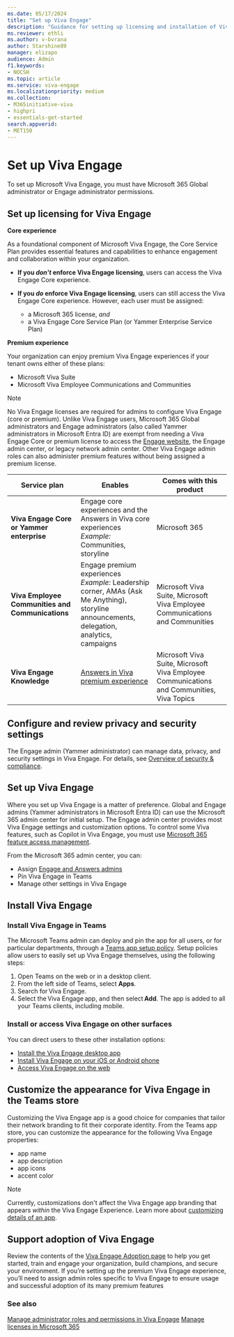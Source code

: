 ```yaml
---
ms.date: 05/17/2024
title: "Set up Viva Engage"
description: "Guidance for setting up licensing and installation of Viva Engage for an organization."
ms.reviewer: ethli
ms.author: v-bvrana
author: Starshine89
manager: elizapo
audience: Admin
f1.keywords:
- NOCSH
ms.topic: article
ms.service: viva-engage
ms.localizationpriority: medium
ms.collection:  
- M365initiative-viva
- highpri
- essentials-get-started
search.appverid:
- MET150
---
```

# Set up Viva Engage

To set up Microsoft Viva Engage, you must have Microsoft 365 Global administrator or Engage administrator permissions.

## Set up licensing for Viva Engage

**Core experience**

As a foundational component of Microsoft Viva Engage, the Core Service Plan provides essential features and capabilities to enhance engagement and collaboration within your organization.

- **If you *don't* enforce Viva Engage licensing**, users can access the Viva Engage Core experience.<br>
- **If you *do* enforce Viva Engage licensing**, users can still access the Viva Engage Core experience. However, each user must be assigned:<br>

    - a Microsoft 365 license, *and*
    - a Viva Engage Core Service Plan (or Yammer Enterprise Service Plan)

**Premium experience**

 Your organization can enjoy premium Viva Engage experiences if your tenant owns either of these plans:

- Microsoft Viva Suite
- Microsoft Viva Employee Communications and Communities

>[!NOTE]
>No Viva Engage licenses are required for admins to configure Viva Engage (core or premium).
Unlike Viva Engage users, Microsoft 365 Global administrators and Engage administrators (also called Yammer administrators in Microsoft Entra ID) are exempt from needing a Viva Engage Core or premium license to access the [Engage website](https://engage.cloud.microsoft), the Engage admin center, or legacy network admin center.
Other Viva Engage admin roles can also administer premium features without being assigned a premium license. 

|Service plan |Enables |Comes with this product |
|-------------------|---------|-------|
|**Viva Engage Core or Yammer enterprise**|Engage core experiences and the Answers in Viva core experiences <br> *Example:* Communities, storyline |Microsoft 365|
|**Viva Employee Communities and Communications**|Engage premium experiences <br> *Example:* Leadership corner, AMAs (Ask Me Anything), storyline announcements, delegation, analytics, campaigns |Microsoft Viva Suite, Microsoft Viva Employee Communications and Communities |
|**Viva Engage Knowledge**|[Answers in Viva premium experience](/viva/engage/eac-answers-overview-set-up#licensing) |Microsoft Viva Suite, Microsoft Viva Employee Communications and Communities, Viva Topics |

## Configure and review privacy and security settings

The Engage admin (Yammer administrator) can manage data, privacy, and security settings in Viva Engage. For details, see [Overview of security & compliance](/viva/engage/manage-security-and-compliance/security-and-compliance).

## Set up Viva Engage

Where you set up Viva Engage is a matter of preference. Global and Engage admins (Yammer administrators in Microsoft Entra ID) can use the Microsoft 365 admin center for initial setup. The Engage admin center provides most Viva Engage settings and customization options. To control some Viva features, such as Copilot in Viva Engage, you must use [Microsoft 365 feature access management](/viva/feature-access-management).

From the Microsoft 365 admin center, you can:

- Assign [Engage and Answers admins](eac-key-admin-roles-permissions.md)
- Pin Viva Engage in Teams
- Manage other settings in Viva Engage

## Install Viva Engage

### Install Viva Engage in Teams

The Microsoft Teams admin can deploy and pin the app for all users, or for particular departments, through a [Teams app setup policy](/microsoftteams/teams-app-setup-policies). Setup policies allow users to easily set up Viva Engage themselves, using the following steps:

1. Open Teams on the web or in a desktop client.
2. From the left side of Teams, select **Apps**.
3. Search for Viva Engage.
4. Select the Viva Engage app, and then select **Add**. The app is added to all your Teams clients, including mobile.

### Install or access Viva Engage on other surfaces

You can direct users to these other installation options:

- [Install the Viva Engage desktop app](https://prod.support.services.microsoft.com/en-au/office/install-the-viva-engage-desktop-app-66ccb412-ca1d-4e43-872c-9705abf11b1b)
- [Install Viva Engage on your iOS or Android phone](https://support.microsoft.com/en-us/office/set-up-viva-engage-on-your-mobile-phone-e52e65ad-14fa-4db9-b8f7-80fe3f6e25a7)
- [Access Viva Engage on the web](https://engage.cloud.microsoft.com/)

## Customize the appearance for Viva Engage in the Teams store

Customizing the Viva Engage app is a good choice for companies that tailor their network branding to fit their corporate identity. From the Teams app store, you can customize the appearance for the following Viva Engage properties:

- app name
- app description
- app icons
- accent color

> [!NOTE]
> Currently, customizations don't affect the Viva Engage app branding that appears _within_ the Viva Engage Experience. Learn more about [customizing details of an app](/MicrosoftTeams/customize-apps#customize-details-of-an-app).
 
## Support adoption of Viva Engage
 
Review the contents of the [Viva Engage Adoption page](https://adoption.microsoft.com/en-us/viva/engage/) to help you get started, train and engage your organization, build champions, and secure your environment. If you’re setting up the premium Viva Engage experience, you’ll need to assign admin roles specific to Viva Engage to ensure usage and successful adoption of its many premium features

### See also

[Manage administrator roles and permissions in Viva Engage](eac-key-admin-roles-permissions.md)
[Manage licenses in Microsoft 365](/Viva/engage/manage-engage-licenses-microsoft-365)
